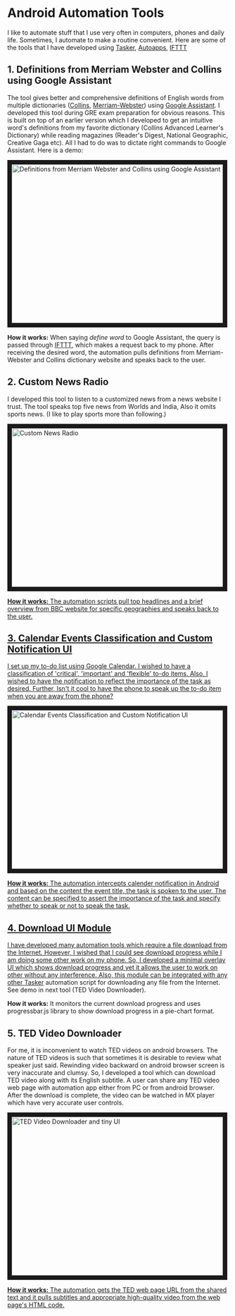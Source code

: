 Android Automation Tools
==========================

I like to automate stuff that I use very often in computers, phones and daily life. Sometimes, I automate to make a routine convenient. Here are some of the tools that I have developed using [Tasker](https://play.google.com/store/apps/details?id=net.dinglisch.android.taskerm&hl=en), [Autoapps](https://play.google.com/store/apps/details?id=com.joaomgcd.autoappshub&hl=en), [IFTTT](ifttt.com)       


## 1. Definitions from Merriam Webster and Collins using Google Assistant
The tool gives better and comprehensive definitions of English words from multiple dictionaries ([Collins](https://www.collinsdictionary.com/), [Merriam-Webster](https://www.merriam-webster.com/)) using [Google Assistant](https://play.google.com/store/apps/details?id=com.google.android.apps.googleassistant&hl=en). I developed this tool during GRE exam preparation for obvious reasons. This is built on top of an earlier version which I developed to get an intuitive word's definitions from my favorite dictionary (Collins Advanced Learner's Dictionary) while reading magazines (Reader's Digest, National Geographic, Creative Gaga etc). All I had to do was to dictate right commands to Google Assistant.  Here is a demo:

<a href="http://www.youtube.com/watch?feature=player_embedded&v=6H0bmf6u0gU
" target="_blank"><img src="http://img.youtube.com/vi/6H0bmf6u0gU/0.jpg" 
alt="Definitions from Merriam Webster and Collins using Google Assistant" width="480" height="360" border="10" /></a>

**How it works:** When saying *define word* to Google Assistant, the query is passed through [IFTTT](ifttt.com), which makes a request back to my phone. After receiving the desired word, the automation pulls definitions from Merriam-Webster and Collins dictionary website and speaks back to the user.


## 2. Custom News Radio
I developed this tool to listen to a customized news from a news website I trust. The tool speaks top five news from Worlds and India, Also it omits sports news. (I like to play sports more than following.)

<a href="http://www.youtube.com/watch?feature=player_embedded&v=-ucS2w9voHg
" target="_blank"><img src="http://img.youtube.com/vi/-ucS2w9voHg/0.jpg" 
alt="Custom News Radio" width="480" height="360" border="10" />

**How it works:** The automation scripts pull top headlines and a brief overview from BBC website for specific geographies and speaks back to the user.


## 3. Calendar Events Classification and Custom Notification UI
I set up my to-do list using Google Calendar. I wished to have a classification of 'critical', 'important' and 'flexible' to-do items. Also, I wished to have the notification to reflect the importance of the task as desired. Further, Isn't it cool to have the phone to speak up the to-do item when you are away from the phone?  

<a href="http://www.youtube.com/watch?feature=player_embedded&v=d1S5nuDJVrA
" target="_blank"><img src="http://img.youtube.com/vi/d1S5nuDJVrA/0.jpg" 
alt="Calendar Events Classification and Custom Notification UI" width="480" height="360" border="10" />

**How it works:** The automation intercepts calender notification in Android and based on the content the event title, the task is spoken to the user. The content can be specified to assert the importance of the task and specify whether to speak or not to speak the task.


## 4. Download UI Module
I have developed many automation tools which require a file download from the Internet. However, I wished that I could see download progress while I am doing some other work on my phone. So, I developed a minimal overlay UI which shows download progress and yet it allows the user to work on other without any interference. Also, this module can be integrated with any other [Tasker](https://play.google.com/store/apps/details?id=net.dinglisch.android.taskerm&hl=en) automation script for downloading any file from the Internet. See demo in next tool (TED Video Downloader).


**How it works:** It monitors the current download progress and uses progressbar.js library to show download progress in a pie-chart format.     

## 5. TED Video Downloader
For me, it is inconvenient to watch TED videos on android browsers. The nature of TED videos is such that sometimes it is desirable to review what speaker just said. Rewinding video backward on android browser screen is very inaccurate and clumsy. So, I developed a tool which can download TED video along with its English subtitle. A user can share any TED video web page with automation app either from PC or from android browser. After the download is complete, the video can be watched in MX player which have very accurate user controls. 

<a href="http://www.youtube.com/watch?feature=player_embedded&v=zp4dM7IK5oU
" target="_blank"><img src="http://img.youtube.com/vi/zp4dM7IK5oU/0.jpg" 
alt="TED Video Downloader and tiny UI" width="480" height="360" border="10" />

**How it works:** The automation gets the TED web page URL from the shared text and it pulls subtitles and appropriate high-quality video from the web page's HTML code. 